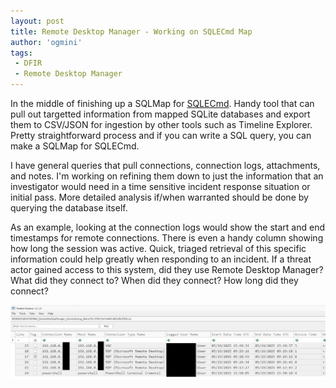 ```yaml
---
layout: post
title: Remote Desktop Manager - Working on SQLECmd Map
author: 'ogmini'
tags:
 - DFIR
 - Remote Desktop Manager
---
```


In the middle of finishing up a SQLMap for [SQLECmd](https://github.com/EricZimmerman/SQLECmd). Handy tool that can pull out targetted information from mapped SQLite databases and export them to CSV/JSON for ingestion by other tools such as Timeline Explorer. Pretty straightforward process and if you can write a SQL query, you can make a SQLMap for SQLECmd.

I have general queries that pull connections, connection logs, attachments, and notes. I'm working on refining them down to just the information that an investigator would need in a time sensitive incident response situation or initial pass. More detailed analysis if/when warranted should be done by querying the database itself.   

As an example, looking at the connection logs would show the start and end timestamps for remote connections. There is even a handy column showing how long the session was active. Quick, triaged retrieval of this specific information could help greatly when responding to an incident. If a threat actor gained access to this system, did they use Remote Desktop Manager? What did they connect to? When did they connect? How long did they connect?

![ConnectionLog](/images/RemoteDesktopManager/connectionlog.png)